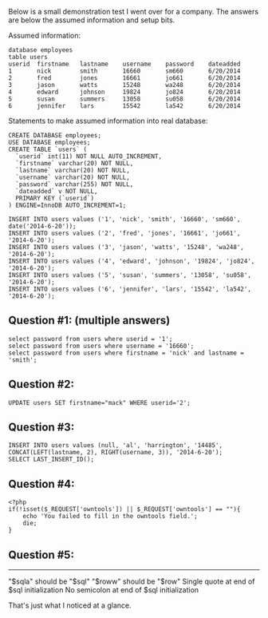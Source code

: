 Below is a small demonstration test I went over for a company. The answers are below the assumed information and setup bits.


Assumed information:
```
database employees
table users
userid	firstname 	lastname 	username 	password 	dateadded
1		nick 		smith 		16660 		sm660 		6/20/2014
2		fred 		jones 		16661 		jo661 		6/20/2014
3		jason 		watts 		15248 		wa248	 	6/20/2014
4 		edward 		johnson 	19824 		jo824 		6/20/2014
5 		susan 		summers 	13058 		su058 		6/20/2014
6 		jennifer 	lars 		15542 		la542 		6/20/2014
```

Statements to make assumed information into real database:
```
CREATE DATABASE employees;
USE DATABASE employees;
CREATE TABLE `users` (
  `userid` int(11) NOT NULL AUTO_INCREMENT,
  `firstname` varchar(20) NOT NULL,
  `lastname` varchar(20) NOT NULL,
  `username` varchar(20) NOT NULL,
  `password` varchar(255) NOT NULL,
  `dateadded` v NOT NULL,
  PRIMARY KEY (`userid`)
) ENGINE=InnoDB AUTO_INCREMENT=1;

INSERT INTO users values ('1', 'nick', 'smith', '16660', 'sm660', date('2014-6-20'));
INSERT INTO users values ('2', 'fred', 'jones', '16661', 'jo661', '2014-6-20');
INSERT INTO users values ('3', 'jason', 'watts', '15248', 'wa248', '2014-6-20');
INSERT INTO users values ('4', 'edward', 'johnson', '19824', 'jo824', '2014-6-20');
INSERT INTO users values ('5', 'susan', 'summers', '13058', 'su058', '2014-6-20');
INSERT INTO users values ('6', 'jennifer', 'lars', '15542', 'la542', '2014-6-20');
```



Question #1: (multiple answers)
-------------------------------
```
select password from users where userid = '1';
select password from users where username = '16660';
select password from users where firstname = 'nick' and lastname = 'smith';
```

Question #2:
------------
```
UPDATE users SET firstname="mack" WHERE userid='2';
```

Question #3:
------------
```
INSERT INTO users values (null, 'al', 'harrington', '14485', CONCAT(LEFT(lastname, 2), RIGHT(username, 3)), '2014-6-20');
SELECT LAST_INSERT_ID();
```

Question #4:
------------
```
<?php
if(!isset($_REQUEST['owntools']) || $_REQUEST['owntools'] == ""){
	echo 'You failed to fill in the owntools field.';
	die;
}
```


Question #5:
------------
---
"$sqla" should be "$sql"
"$roww" should be "$row"
Single quote at end of $sql initialization
No semicolon at end of $sql initialization

That's just what I noticed at a glance.
